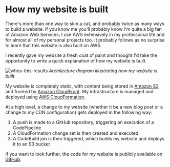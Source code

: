 # How my website is built

There's more than one way to skin a cat, and probably twice as many ways to
build a website. If you know me you'll probably know I'm quite a big fan of
Amazon Web Services; I use AWS extensively in my professional life and for
almost all of my personal projects too. It probably follows as no surprise to
learn that this website is also built on AWS.

I recently gave my website a fresh coat of paint and thought I'd take the
opportunity to write a quick explanation of how my website is built.

![whos-this-results](/assets/img/blog/007/architecture.png)
_Architecture diagram illustrating how my website is built_

My website is completely static, with content being stored in
[Amazon S3](https://aws.amazon.com/s3/) and fronted by
[Amazon CloudFront](https://aws.amazon.com/cloudfront/). My infrastructure is
managed and deployed using
[AWS CloudFormation](https://aws.amazon.com/cloudformation/).

At a high level, a change to my website (whether it be a new blog post or a
change to my CDN configuration) gets deployed in the following way:

1. A push is made to a GitHub repository, triggering an execution of a
CodePipeline
1. A CloudFormation change set is then created and executed
1. A CodeBuild job is then triggered, which builds my website and deploys it
to an S3 bucket

If you want to look further, the code for my website is publicly available on
[GitHub](https://github.com/AlexChesters/cheste.rs).
